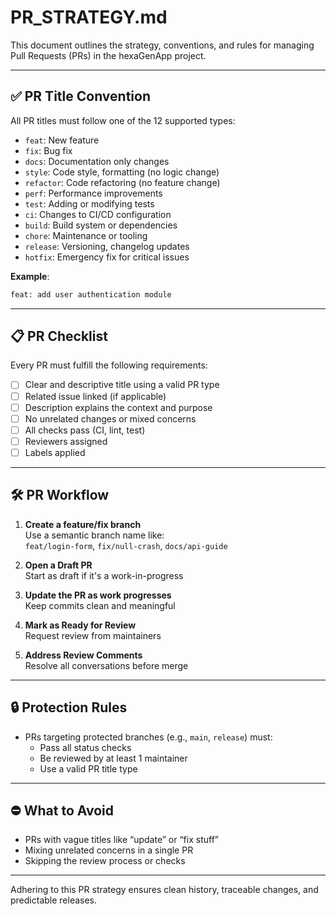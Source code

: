 <!--
SPDX-FileCopyrightText: 2025 hexaTune LLC
SPDX-License-Identifier: MIT
-->

# PR_STRATEGY.md

This document outlines the strategy, conventions, and rules for managing Pull Requests (PRs) in the hexaGenApp project.

---

## ✅ PR Title Convention

All PR titles must follow one of the 12 supported types:

- `feat`: New feature
- `fix`: Bug fix
- `docs`: Documentation only changes
- `style`: Code style, formatting (no logic change)
- `refactor`: Code refactoring (no feature change)
- `perf`: Performance improvements
- `test`: Adding or modifying tests
- `ci`: Changes to CI/CD configuration
- `build`: Build system or dependencies
- `chore`: Maintenance or tooling
- `release`: Versioning, changelog updates
- `hotfix`: Emergency fix for critical issues

**Example**:

```bash
feat: add user authentication module
```

---

## 📋 PR Checklist

Every PR must fulfill the following requirements:

- [ ] Clear and descriptive title using a valid PR type
- [ ] Related issue linked (if applicable)
- [ ] Description explains the context and purpose
- [ ] No unrelated changes or mixed concerns
- [ ] All checks pass (CI, lint, test)
- [ ] Reviewers assigned
- [ ] Labels applied

---

## 🛠️ PR Workflow

1. **Create a feature/fix branch**  
   Use a semantic branch name like:  
   `feat/login-form`, `fix/null-crash`, `docs/api-guide`

2. **Open a Draft PR**  
   Start as draft if it's a work-in-progress

3. **Update the PR as work progresses**  
   Keep commits clean and meaningful

4. **Mark as Ready for Review**  
   Request review from maintainers

5. **Address Review Comments**  
   Resolve all conversations before merge

---

## 🔒 Protection Rules

- PRs targeting protected branches (e.g., `main`, `release`) must:
  - Pass all status checks
  - Be reviewed by at least 1 maintainer
  - Use a valid PR title type

---

## ⛔ What to Avoid

- PRs with vague titles like “update” or “fix stuff”
- Mixing unrelated concerns in a single PR
- Skipping the review process or checks

---

Adhering to this PR strategy ensures clean history, traceable changes, and predictable releases.
